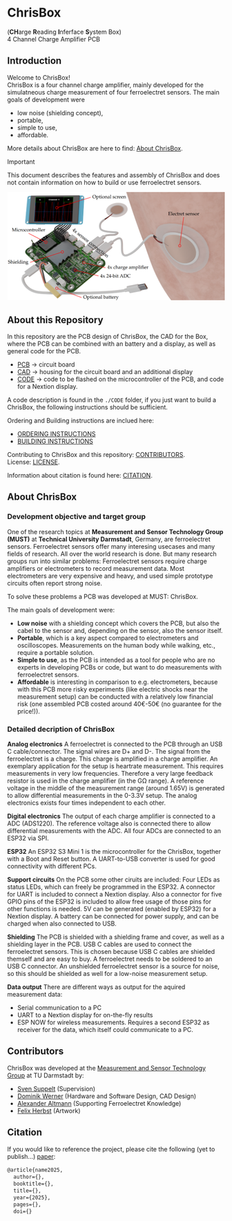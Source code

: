 # ChrisBox
(**CH**arge **R**eading **I**nferface **S**ystem Box)\
4 Channel Charge Amplifier PCB

## Introduction

Welcome to ChrisBox!\
ChrisBox is a four channel charge amplifier, mainly developed for the simulatneous charge measurement of four ferroelectret sensors.
The main goals of development were 
- low noise (shielding concept),
- portable,
- simple to use,
- affordable.

More details about ChrisBox are here to find: [About ChrisBox](#about-chrisbox).

> [!IMPORTANT]
> This document describes the features and assembly of ChrisBox and does not contain information on how to build or use ferroelectret sensors.

![Rendering of ChrisBox with display, battery and connected ferroelectret sensors.](/data/ChrisBox_rendering_inscription.png)

## About this Repository

In this repository are the PCB design of ChrisBox, the CAD for the Box, where the PCB can be combined with an battery and a display, as well as general code for the PCB.
- [PCB](/PCB) -> circuit board
- [CAD](/CAD) -> housing for the circuit board and an additional display
- [CODE](/CODE) -> code to be flashed on the microcontroller of the PCB, and code for a Nextion display.

A code description is found in the `./CODE` folder, if you just want to build a ChrisBox, the following instructions should be sufficient.

Ordering and Building instructions are inclued here:
- [ORDERING INSTRUCTIONS](/ORDERING_INSTRUCTIONS.md)
- [BUILDING INSTRUCTIONS](/BUILDING_INSTRUCTIONS.md)

Contributing to ChrisBox and this repository: [CONTRIBUTORS](#contributors).\
License: [LICENSE](/LICENSE).

Information about citation is found here: [CITATION](#citation).

## About ChrisBox

### Development objective and target group

One of the research topics at **Measurement and Sensor Technology Group (MUST)** at **Technical University Darmstadt**, Germany, are ferroelectret sensors. Ferroelectret sensors offer many interesing usecases and many fields of research. All over the world research is done. But many research groups run into similar problems: Ferroelectret sensors require charge amplifiers or electrometers to record measurement data. Most electrometers are very expensive and heavy, and used simple prototype circuits often report strong noise.

To solve these problems a PCB was developed at MUST: ChrisBox.

The main goals of development were:
- **Low noise** with a shielding concept which covers the PCB, but also the cabel to the sensor and, depending on the sensor, also the sensor itself.
- **Portable**, which is a key aspect compared to electrometers and oscilloscopes. Measurements on the human body while walking, etc., require a portable solution.
- **Simple to use**, as the PCB is intended as a tool for people who are no experts in developing PCBs or code, but want to do measurements with ferroelectret sensors.
- **Affordable** is interesting in comparison to e.g. electrometers, because with this PCB more risky experiments (like electric shocks near the measurement setup) can be conducted with a relatively low financial risk (one assembled PCB costed around 40€-50€ (no guarantee for the price!)).

### Detailed decription of ChrisBox

**Analog electronics**
A ferroelectret is connected to the PCB through an USB C cable/connector. The signal wires are D+ and D-. The signal from the ferroelectret is a charge. This charge is amplified in a charge amplifier. An exemplary application for the setup is heartrate measurement. This requires measurements in very low frequencies. Therefore a very large feedback resistor is used in the charge amplifier (in the G&Omega; range).
A reference voltage in the middle of the measurement range (around 1.65V) is generated to allow differential measurements in the 0-3.3V setup.
The analog electronics exists four times independent to each other.

**Digital electronics**
The output of each charge amplifier is connected to a ADC (ADS1220). The reference voltage also is connected there to allow differential measurements with the ADC.
All four ADCs are connected to an ESP32 via SPI.

**ESP32**
An ESP32 S3 Mini 1 is the microcontroller for the ChrisBox, together with a Boot and Reset button. A UART-to-USB converter is used for good connectivity with different PCs.

**Support circuits**
On the PCB some other ciruits are included: Four LEDs as status LEDs, which can freely be programmed in the ESP32. A connector for UART is included to connect a Nextion display. Also a connector for five GPIO pins of the ESP32 is included to allow free usage of those pins for other functions is needed.
5V can be generated (enabled by ESP32) for a Nextion display.
A battery can be connected for power supply, and can be charged when also connected to USB.

**Shielding**
The PCB is shielded with a shielding frame and cover, as well as a shielding layer in the PCB. USB C cables are used to connect the ferroelectret sensors. This is chosen because USB C cables are shielded themself and are easy to buy. A ferroelectret needs to be soldered to an USB C connector. An unshielded ferroelectret sensor is a source for noise, so this should be shielded as well for a low-noise measurement setup.

**Data output**
There are different ways as output for the aquired measurement data:
- Serial communication to a PC
- UART to a Nextion display for on-the-fly results
- ESP NOW for wireless measurements. Requires a second ESP32 as receiver for the data, which itself could communicate to a PC.

## Contributors

ChrisBox was developed at the [Measurement and Sensor Technology Group](https://www.etit.tu-darmstadt.de/must/home_must/index.de.jsp) at TU Darmstadt by:
- [Sven Suppelt](https://orcid.org/0000-0002-2338-9333) (Supervision)
- [Dominik Werner](https://orcid.org/0009-0001-8082-5584) (Hardware and Software Design, CAD Design)
- [Alexander Altmann](https://orcid.org/0000-0001-5299-3620) (Supporting Ferroelectret Knowledge)
- [Felix Herbst](https://orcid.org/0000-0003-1480-3691) (Artwork)

## Citation

If you would like to reference the project, please cite the following (yet to publish...) [paper](https://www.etit.tu-darmstadt.de/must/home_must/index.de.jsp):

```
@article{name2025,
  author={},
  booktitle={}, 
  title={}, 
  year={2025},
  pages={},
  doi={}
```

